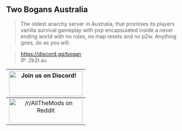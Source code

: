 ## Two Bogans Australia
> The oldest anarchy server in Australia, that promises its players vanilla survival gameplay with pvp encapsulated inside a never ending world with no rules, no map resets and no p2w. Anything goes, do as you will.

> https://discord.gg/bogan     
> IP: 2b2t.au

|<a href="https://discord.gg/JEuhBr3GWg"><img src="https://discordapp.com/assets/fc0b01fe10a0b8c602fb0106d8189d9b.png" alt="Join us on Discord!"  width="200" height="68"></a>|
|:------------:|
|<a href="https://www.reddit.com/r/2b2tau"><img src="https://www.redditstatic.com/about/assets/reddit-logo.png" alt="/r/AllTheMods on Reddit"  width="200" height="67"></a>|
<br>
